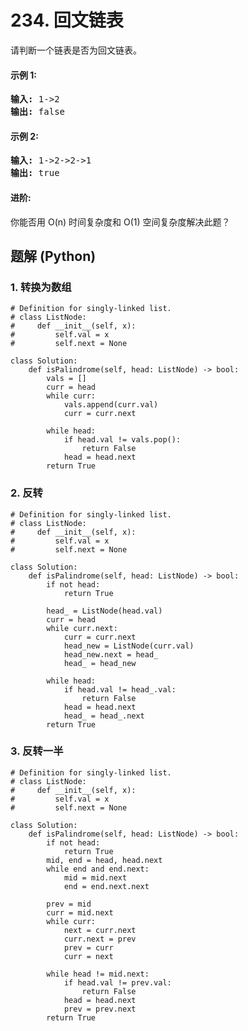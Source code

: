 # 234. 回文链表
请判断一个链表是否为回文链表。

#### 示例 1:
<pre>
<strong>输入:</strong> 1->2
<strong>输出:</strong> false
</pre>

#### 示例 2:
<pre>
<strong>输入:</strong> 1->2->2->1
<strong>输出:</strong> true
</pre>

#### 进阶:
你能否用 O(n) 时间复杂度和 O(1) 空间复杂度解决此题？

## 题解 (Python)

### 1. 转换为数组
```Python3
# Definition for singly-linked list.
# class ListNode:
#     def __init__(self, x):
#         self.val = x
#         self.next = None

class Solution:
    def isPalindrome(self, head: ListNode) -> bool:
        vals = []
        curr = head
        while curr:
            vals.append(curr.val)
            curr = curr.next

        while head:
            if head.val != vals.pop():
                return False
            head = head.next
        return True
```

### 2. 反转
```Python3
# Definition for singly-linked list.
# class ListNode:
#     def __init__(self, x):
#         self.val = x
#         self.next = None

class Solution:
    def isPalindrome(self, head: ListNode) -> bool:
        if not head:
            return True

        head_ = ListNode(head.val)
        curr = head
        while curr.next:
            curr = curr.next
            head_new = ListNode(curr.val)
            head_new.next = head_
            head_ = head_new

        while head:
            if head.val != head_.val:
                return False
            head = head.next
            head_ = head_.next
        return True
```

### 3. 反转一半
```Python3
# Definition for singly-linked list.
# class ListNode:
#     def __init__(self, x):
#         self.val = x
#         self.next = None

class Solution:
    def isPalindrome(self, head: ListNode) -> bool:
        if not head:
            return True
        mid, end = head, head.next
        while end and end.next:
            mid = mid.next
            end = end.next.next

        prev = mid
        curr = mid.next
        while curr:
            next = curr.next
            curr.next = prev
            prev = curr
            curr = next

        while head != mid.next:
            if head.val != prev.val:
                return False
            head = head.next
            prev = prev.next
        return True
```
